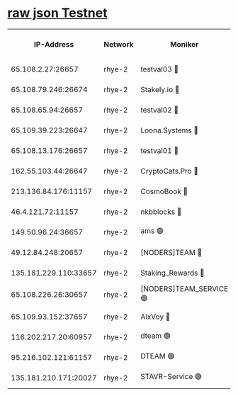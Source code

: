 
[raw json Testnet](https://rpc-check.quickt.stavr.tech/quickt/rpc-quickt-result.json)
=


<table><tr><th>IP-Address</th><th>Network</th><th>Moniker</th><th>Latest Block Height</th><th>Earliest Block Height</th><th>Catching Up</th><th>Tx Index</th><th>Voting Power</th><th>Scan Time</th></tr><tr><td>65.108.2.27:26657</td><td>rhye-2</td><td>testval03 🔴</td><td>982396</td><td>1</td><td>False</td><td>on</td><td>11002050</td><td>2024-02-26T01:24:09.035786774UTC</td></tr><tr><td>65.108.79.246:26674</td><td>rhye-2</td><td>Stakely.io 🔴</td><td>982397</td><td>1</td><td>False</td><td>on</td><td>10010</td><td>2024-02-26T01:24:11.422793850UTC</td></tr><tr><td>65.108.65.94:26657</td><td>rhye-2</td><td>testval02 🔴</td><td>982397</td><td>1</td><td>False</td><td>on</td><td>11002050</td><td>2024-02-26T01:24:14.153483223UTC</td></tr><tr><td>65.109.39.223:26647</td><td>rhye-2</td><td>Loona.Systems 🔴</td><td>982398</td><td>1</td><td>False</td><td>off</td><td>86949</td><td>2024-02-26T01:24:16.933702298UTC</td></tr><tr><td>65.108.13.176:26657</td><td>rhye-2</td><td>testval01 🔴</td><td>982398</td><td>1</td><td>False</td><td>on</td><td>13082010</td><td>2024-02-26T01:24:18.149027663UTC</td></tr><tr><td>162.55.103.44:26647</td><td>rhye-2</td><td>CryptoCats.Pro 🔴</td><td>982403</td><td>1</td><td>False</td><td>off</td><td>9999</td><td>2024-02-26T01:24:50.429834957UTC</td></tr><tr><td>213.136.84.176:11157</td><td>rhye-2</td><td>CosmoBook 🔴</td><td>982403</td><td>65301</td><td>False</td><td>off</td><td>1528057</td><td>2024-02-26T01:24:44.007771854UTC</td></tr><tr><td>46.4.121.72:11157</td><td>rhye-2</td><td>nkbblocks 🔴</td><td>982395</td><td>70101</td><td>False</td><td>off</td><td>81491</td><td>2024-02-26T01:24:02.059371972UTC</td></tr><tr><td>149.50.96.24:36657</td><td>rhye-2</td><td>ams 🟢</td><td>982401</td><td>133501</td><td>False</td><td>on</td><td>0</td><td>2024-02-26T01:24:33.446872218UTC</td></tr><tr><td>49.12.84.248:20657</td><td>rhye-2</td><td>[NODERS]TEAM 🔴</td><td>982400</td><td>146001</td><td>False</td><td>on</td><td>59690</td><td>2024-02-26T01:24:31.065888100UTC</td></tr><tr><td>135.181.229.110:33657</td><td>rhye-2</td><td>Staking_Rewards 🔴</td><td>982398</td><td>149101</td><td>False</td><td>on</td><td>9900</td><td>2024-02-26T01:24:17.320462683UTC</td></tr><tr><td>65.108.226.26:30657</td><td>rhye-2</td><td>[NODERS]TEAM_SERVICE 🟢</td><td>982398</td><td>241501</td><td>False</td><td>on</td><td>0</td><td>2024-02-26T01:24:17.742524544UTC</td></tr><tr><td>65.109.93.152:37657</td><td>rhye-2</td><td>AlxVoy 🔴</td><td>982396</td><td>315173</td><td>False</td><td>on</td><td>143351</td><td>2024-02-26T01:24:06.618556834UTC</td></tr><tr><td>116.202.217.20:60957</td><td>rhye-2</td><td>dteam 🟢</td><td>982397</td><td>421794</td><td>False</td><td>on</td><td>0</td><td>2024-02-26T01:24:14.425264404UTC</td></tr><tr><td>95.216.102.121:61157</td><td>rhye-2</td><td>DTEAM 🟢</td><td>946425</td><td>945401</td><td>False</td><td>on</td><td>0</td><td>2024-02-26T01:24:11.753790774UTC</td></tr><tr><td>135.181.210.171:20027</td><td>rhye-2</td><td>STAVR-Service 🟢</td><td>982400</td><td>981001</td><td>False</td><td>on</td><td>0</td><td>2024-02-26T01:24:28.782881209UTC</td></tr></table>
